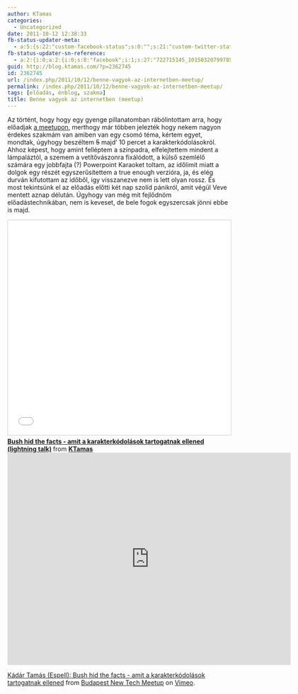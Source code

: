 ```yaml
---
author: KTamas
categories:
  - Uncategorized
date: 2011-10-12 12:38:33
fb-status-updater-meta:
  - a:5:{s:22:"custom-facebook-status";s:0:"";s:21:"custom-twitter-status";s:0:"";s:7:"fb-push";s:1:"1";s:7:"tw-push";s:1:"1";s:4:"push";s:1:"1";}
fb-status-updater-sn-reference:
  - a:2:{i:0;a:2:{i:0;s:8:"facebook";i:1;s:27:"722715145_10150320799785146";}i:1;a:2:{i:0;s:7:"twitter";i:1;s:18:"124071459101478912";}}
guid: http://blog.ktamas.com/?p=2362745
id: 2362745
url: /index.php/2011/10/12/benne-vagyok-az-internetben-meetup/
permalink: /index.php/2011/10/12/benne-vagyok-az-internetben-meetup/
tags: [előadás, énblog, szakma]
title: Benne vagyok az internetben (meetup)
---
```


Az történt, hogy hogy egy gyenge pillanatomban rábólintottam arra, hogy előadjak [a meetupon](http://www.meetup.com/newtech-42/), merthogy már többen jelezték hogy nekem nagyon érdekes szakmám van amiben van egy csomó téma, kértem egyet, mondtak, úgyhogy beszéltem <del>5</del> majd&#8217; 10 percet a karakterkódolásokról. Ahhoz képest, hogy amint felléptem a színpadra, elfelejtettem mindent a lámpaláztól, a szemem a vetítővászonra fixálódott, a külső szemlélő számára egy jobbfajta (?) Powerpoint Karaoket toltam, az időlimit miatt a dolgok egy részét egyszerűsítettem a true enough verzióra, ja, és elég durván kifutottam az időből, igy visszanezve nem is lett olyan rossz. És most tekintsünk el az előadás előtti két nap szolíd pánikról, amit végül Veve mentett aznap délután. Úgyhogy van még mit fejlődnöm előadástechnikában, nem is keveset, de bele fogok egyszercsak jönni ebbe is majd.

<iframe src="//www.slideshare.net/slideshow/embed_code/key/7nEL8dSMz1RyCA" width="595" height="485" frameborder="0" marginwidth="0" marginheight="0" scrolling="no" style="border:1px solid #CCC; border-width:1px; margin-bottom:5px; max-width: 100%;" allowfullscreen> </iframe> <div style="margin-bottom:5px"> <strong> <a href="//www.slideshare.net/KTamas/bush-hid-the-facts-amit-a-karakterkdolsok-tartogatnak-ellened" title="Bush hid the facts - amit a karakterkódolások tartogatnak ellened (lightning talk)" target="_blank">Bush hid the facts - amit a karakterkódolások tartogatnak ellened (lightning talk)</a> </strong> from <strong><a href="https://www.slideshare.net/KTamas" target="_blank">KTamas</a></strong>

<iframe src="https://player.vimeo.com/video/30380081" width="640" height="480" frameborder="0" webkitallowfullscreen mozallowfullscreen allowfullscreen></iframe>
<p><a href="https://vimeo.com/30380081">K&aacute;d&aacute;r Tam&aacute;s (Espell): Bush hid the facts - amit a karakterk&oacute;dol&aacute;sok tartogatnak ellened</a> from <a href="https://vimeo.com/user1066482">Budapest New Tech Meetup</a> on <a href="https://vimeo.com">Vimeo</a>.</p>
